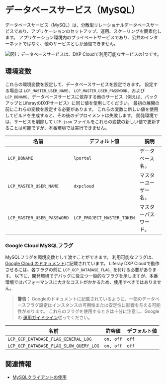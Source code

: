 # データベースサービス（MySQL）

データベースサービス（MySQL）は、分散型リレーショナルデータベースサービスであり、アプリケーションのセットアップ、運用、スケーリングを簡素化します。 アプリケーション環境内のプライベートサービスであり、公共のインターネットではなく、他のサービスとしか通信できません。

![図1：データベースサービスは、DXP Cloudで利用可能なサービスの1つです。](./database-service/images/01.png)

## 環境変数

これらの環境変数を設定して、データベースサービスを設定できます。 設定する場合は `LCP_MASTER_USER_NAME`、 `LCP_MASTER_USER_PASSWORD`、および `LCP_DBNAME`、データベースサービスに依存する他のサービス（例えば、バックアップとLiferayのDXPサービス）に同じ値を使用してください。 最初の展開の前にこれらの変数を設定する必要があります。 これらの変数に新しい値を使用してビルドを生成すると、その後のデプロイメントは失敗します。 開発環境では、サービスを削除して `LCP.json` ファイルをこれらの変数の新しい値で更新することは可能ですが、本番環境では実行できません。

| 名前                         | デフォルト値                     | 説明         |
| -------------------------- | -------------------------- | ---------- |
| `LCP_DBNAME`               | `lportal`                  | データベース名。   |
| `LCP_MASTER_USER_NAME`     | `dxpcloud`                 | マスターユーザー名。 |
| `LCP_MASTER_USER_PASSWORD` | `LCP_PROJECT_MASTER_TOKEN` | マスターパスワード。 |

### Google Cloud MySQLフラグ

MySQLフラグを環境変数として渡すことができます。 利用可能なフラグは、 [Google Cloud のドキュメント](https://cloud.google.com/sql/docs/mysql/flags)に記載されています。 Liferay DXP Cloudで動作させるには、各フラグの前に `LCP_GCP_DATABASE_FLAG_` を付ける必要があります。 以下に、開発環境でデバッグに役立つ一般的なフラグを示しますが、本番環境ではパフォーマンスに大きなコストがかかるため、使用すべきではありません。

> **警告：** Googleのドキュメントに記載されているように、一部のデータベースフラグ設定はインスタンスの可用性または安定性に影響を与える可能性があります。 これらのフラグを使用するときは十分に注意し、Googleの [運用ガイドライン](https://cloud.google.com/sql/docs/mysql/operational-guidelines)従ってください。

| 名前                                     | 許容値       | デフォルト値 |
| -------------------------------------- | --------- | ------ |
| `LCP_GCP_DATABASE_FLAG_GENERAL_LOG`    | `on, off` | `off`  |
| `LCP_GCP_DATABASE_FLAG_SLOW_QUERY_LOG` | `on, off` | `off`  |

## 関連情報

  - [MySQLクライアントの使用](../using-the-liferay-dxp-service/using-the-mysql-client.md)
